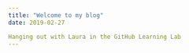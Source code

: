 ```yaml
---
title: "Welcome to my blog"
date: 2019-02-27

Hanging out with Laura in the GitHub Learning Lab
---
```

